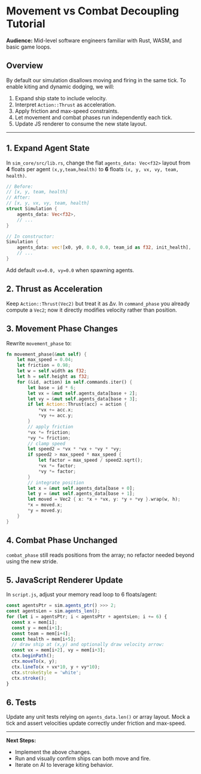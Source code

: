 # Movement vs Combat Decoupling Tutorial

**Audience:** Mid-level software engineers familiar with Rust, WASM, and basic game loops.

## Overview
By default our simulation disallows moving and firing in the same tick. To enable kiting and dynamic dodging, we will:

1. Expand ship state to include velocity.
2. Interpret `Action::Thrust` as acceleration.
3. Apply friction and max-speed constraints.
4. Let movement and combat phases run independently each tick.
5. Update JS renderer to consume the new state layout.

---

## 1. Expand Agent State
In `sim_core/src/lib.rs`, change the flat `agents_data: Vec<f32>` layout from **4** floats per agent `(x,y,team,health)` to **6** floats `(x, y, vx, vy, team, health)`.

```rust
// Before:
// [x, y, team, health]
// After:
// [x, y, vx, vy, team, health]
struct Simulation {
    agents_data: Vec<f32>,
    // ...
}

// In constructor:
Simulation { 
    agents_data: vec![x0, y0, 0.0, 0.0, team_id as f32, init_health],
    // ...
}
```

Add default `vx=0.0, vy=0.0` when spawning agents.

## 2. Thrust as Acceleration
Keep `Action::Thrust(Vec2)` but treat it as Δv. In `command_phase` you already compute a `Vec2`; now it directly modifies velocity rather than position.

## 3. Movement Phase Changes
Rewrite `movement_phase` to:

```rust
fn movement_phase(&mut self) {
    let max_speed = 0.04;
    let friction = 0.98;
    let w = self.width as f32;
    let h = self.height as f32;
    for (&id, action) in self.commands.iter() {
        let base = id * 6;
        let vx = &mut self.agents_data[base + 2];
        let vy = &mut self.agents_data[base + 3];
        if let Action::Thrust(acc) = action {
            *vx += acc.x;
            *vy += acc.y;
        }
        // apply friction
        *vx *= friction;
        *vy *= friction;
        // clamp speed
        let speed2 = *vx * *vx + *vy * *vy;
        if speed2 > max_speed * max_speed {
            let factor = max_speed / speed2.sqrt();
            *vx *= factor;
            *vy *= factor;
        }
        // integrate position
        let x = &mut self.agents_data[base + 0];
        let y = &mut self.agents_data[base + 1];
        let moved = Vec2 { x: *x + *vx, y: *y + *vy }.wrap(w, h);
        *x = moved.x;
        *y = moved.y;
    }
}
```

## 4. Combat Phase Unchanged
`combat_phase` still reads positions from the array; no refactor needed beyond using the new stride.

## 5. JavaScript Renderer Update
In `script.js`, adjust your memory read loop to 6 floats/agent:

```js
const agentsPtr = sim.agents_ptr() >>> 2;
const agentsLen = sim.agents_len();
for (let i = agentsPtr; i < agentsPtr + agentsLen; i += 6) {
  const x = mem[i];
  const y = mem[i+1];
  const team = mem[i+4];
  const health = mem[i+5];
  // draw ship at (x,y) and optionally draw velocity arrow:
  const vx = mem[i+2], vy = mem[i+3];
  ctx.beginPath();
  ctx.moveTo(x, y);
  ctx.lineTo(x + vx*10, y + vy*10);
  ctx.strokeStyle = 'white';
  ctx.stroke();
}
```

## 6. Tests
Update any unit tests relying on `agents_data.len()` or array layout. Mock a tick and assert velocities update correctly under friction and max-speed.

---

**Next Steps:**
- Implement the above changes.
- Run and visually confirm ships can both move and fire.
- Iterate on AI to leverage kiting behavior.
